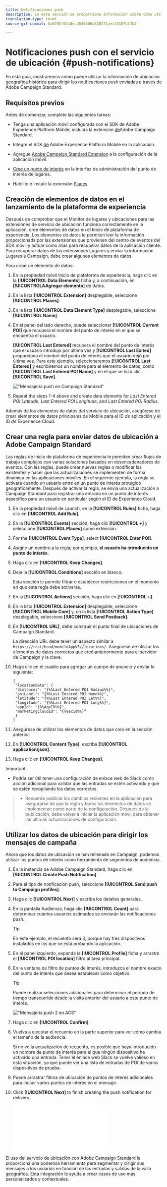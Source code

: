 ```yaml
---
title: Notificaciones push
description: En esta sección se proporciona información sobre cómo utilizar los lugares con notificaciones push en Campaign Standard.
translation-type: tm+mt
source-git-commit: 5a0705f02c8ecd540506b628371aec45107df7b2

---
```



# Notificaciones push con el servicio de ubicación {#push-notifications}

En esta guía, mostraremos cómo puede utilizar la información de ubicación geográfica histórica para dirigir las notificaciones push enviadas a través de Adobe Campaign Standard.

## Requisitos previos

Antes de comenzar, complete las siguientes tareas:

* Tenga una aplicación móvil configurada con el SDK de Adobe Experience Platform Mobile, incluida la extensión [de](https://aep-sdks.gitbook.io/docs/using-mobile-extensions/adobe-campaign-standard)Adobe Campaign Standard.

* Integre el SDK [de](https://aep-sdks.gitbook.io/docs/getting-started/get-the-sdk) Adobe Experience Platform Mobile en la aplicación.
* Agregue [Adobe Campaign Standard Extension](https://aep-sdks.gitbook.io/docs/using-mobile-extensions/adobe-campaign-standard) a la configuración de la aplicación móvil.

* [Cree un punto de interés](/help/poi-mgmt-ui/create-a-poi-ui.md) en la interfaz de administración del punto de interés de lugares.

* Habilite e instale la extensión [Places](/help/places-ext-aep-sdks/places-extension/places-extension.md).


## Creación de elementos de datos en el lanzamiento de la plataforma de experiencia

Después de comprobar que el Monitor de lugares y ubicaciones para las extensiones de servicio de ubicación funciona correctamente en la aplicación, cree elementos de datos en el Inicio de plataforma de experiencia. Los elementos de datos le permiten leer la información proporcionada por las extensiones que provienen del centro de eventos del SDK móvil y actuar como alias para recuperar datos de la aplicación cliente. Para recuperar datos de las extensiones Lugares y enviar la información Lugares a Campaign, debe crear algunos elementos de datos.

Para crear un elemento de datos:

1. En la propiedad móvil Inicio de plataforma de experiencia, haga clic en la **[!UICONTROL Data Elements]** ficha y, a continuación, en **[!UICONTROLAAgregar elemento]** de datos.
1. En la lista **[!UICONTROL Extension]** desplegable, seleccione **[!UICONTROL Places]**.
1. En la lista **[!UICONTROL Data Element Type]** desplegable, seleccione **[!UICONTROL Name]**.
1. En el panel del lado derecho, puede seleccionar **[!UICONTROL Current POI]** qué recupera el nombre del punto de interés en el que se encuentra el usuario.

   **[!UICONTROL Last Entered]** recupera el nombre del punto de interés que el usuario introdujo por última vez y **[!UICONTROL Last Exited]** proporciona el nombre del punto de interés que el usuario dejó por última vez. Para este ejemplo, seleccionaremos **[!UICONTROL Last Entered]** y escribiremos un nombre para el elemento de datos, como **[!UICONTROL Last Entered POI Name]** y en el que se hizo clic **[!UICONTROL Save]**.

   !["Mensajería push en Campaign Standard"](/help/assets/ACS_Push1.png)

1. Repeat the steps 1-4 above and create data elements for *Last Entered POI Latitude*, *Last Entered POI Longitude*, and *Last Entered POI Radius*.

Además de los elementos de datos del servicio de ubicación, asegúrese de crear elementos de datos principales de Mobile para el ID *de* aplicación y el ID *de* Experience Cloud.

## Crear una regla para enviar datos de ubicación a Adobe Campaign Standard

Las reglas de Inicio de plataforma de experiencia le permiten crear flujos de trabajo complejos con varias soluciones basados en desencadenadores de eventos. Con las reglas, puede crear nuevas reglas o modificar las existentes y hacer que las actualizaciones se implementen de forma dinámica en las aplicaciones móviles. En el siguiente ejemplo, la regla se activará cuando un usuario entre en un punto de interés protegido geográficamente. Después de activar la regla, se envía una actualización a Campaign Standard para registrar una entrada en un punto de interés específico para un usuario en particular según el ID de Experience Cloud.

1. En la propiedad móvil de Launch, en la **[!UICONTROL Rules]** ficha, haga clic en **[!UICONTROL Add Rule]**.
1. En la **[!UICONTROL Events]** sección, haga clic **[!UICONTROL +]** y seleccione **[!UICONTROL Places]** como extensión.
1. For the **[!UICONTROL Event Type]**, select **[!UICONTROL Enter POI]**.
1. Asigne un nombre a la regla; por ejemplo, **el usuario ha introducido un punto de interés**.
1. Haga clic en **[!UICONTROL Keep Changes]**.
1. Deje la **[!UICONTROL Conditions]** sección en blanco.

   Esta sección le permite filtrar o establecer restricciones en el momento en que esta regla debe activarse.

1. En la **[!UICONTROL Actions]** sección, haga clic en **[!UICONTROL +]**.
1. En la lista **[!UICONTROL Extension]** desplegable, seleccione **[!UICONTROL Mobile Core]** y, en la lista **[!UICONTROL Action Type]** desplegable, seleccione **[!UICONTROL Send Postback]**.
1. En **[!UICONTROL URL]**, debe construir el punto final de ubicaciones de Campaign Standard.

   La dirección URL debe tener un aspecto similar a `https:///rest/head/mobileAppV5//locations/`.
Asegúrese de utilizar los elementos de datos correctos que creó anteriormente para el servidor de Campaign y la clave.

1. Haga clic en el cuadro para agregar un cuerpo de anuncio y enviar lo siguiente:

   ```
   {
    "locationData": {
    "distances": "{%%Last Entered POI Radius%%}",
    "poiLabel": "{%%Last Entered POI Name%%}",
    "latitude": "{%%Last Entered POI Lat%%}",
    "longitude": "{%%Last Entered POI Long%%}",
    "appId": "{%%AppID%%}",
    "marketingCloudId": “{%%ecid%%}”
    }
   }
   ```

1. Asegúrese de utilizar los elementos de datos que creó en la sección anterior.
1. En **[!UICONTROL Content Type]**, escriba **[!UICONTROL application/json]**.
1. Haga clic en **[!UICONTROL Keep Changes]**.

>[!IMPORTANT]
>
>* Podría ser útil tener una configuración de enlace web de Slack como acción adicional para validar que las entradas se estén activando y que se estén recopilando los datos correctos.


>* Recuerde publicar los cambios recientes en la aplicación para asegurarse de que la regla y todos los elementos de datos se implementan como parte de la configuración. Después de la publicación, debe volver a iniciar la aplicación móvil para obtener las últimas actualizaciones de configuración.


## Utilizar los datos de ubicación para dirigir los mensajes de campaña

Ahora que los datos de ubicación se han rellenado en Campaign, podemos utilizar los puntos de interés como herramienta de segmentos de audiencia.

1. En la instancia de Adobe Campaign Standard, haga clic en **[!UICONTROL Create Push Notification]**.
1. Para el tipo de notificación push, seleccione **[!UICONTROL Send push to Campaign profiles]**.
1. Haga clic **[!UICONTROL Next]** y escriba los detalles generales.
1. En la pantalla Audiencia, haga clic **[!UICONTROL Count]** para determinar cuántos usuarios estimados se enviarán las notificaciones push.

   >[!TIP]
   >
   >En este ejemplo, el recuento será 3, porque hay tres dispositivos instalados en los que se está probando la aplicación.

1. En el panel izquierdo, expanda la **[!UICONTROL Profile]** ficha y arrastre el **[!UICONTROL POI location]** filtro al área principal.
1. En la ventana de filtro de puntos de interés, introduzca el nombre exacto del punto de interés que desea establecer como objetivo.

   >[!TIP]
   >
   >Puede realizar selecciones adicionales para determinar el período de tiempo transcurrido desde la visita anterior del usuario a este punto de interés.

   !["Mensajería push 2 en ACS"](/help/assets/ACS_push2.png)

1. Haga clic en **[!UICONTROL Confirm]**.
1. Vuelva a ejecutar el recuento en la parte superior para ver cómo cambia el tamaño de la audiencia.

   Si no ve la actualización de recuento, es posible que haya introducido un nombre de punto de interés para el que ningún dispositivo ha activado una entrada. Tener el enlace web Slack se vuelve valioso en esta situación, ya que puede ver una lista de entradas de POI de varios dispositivos de prueba.
1. Puede arrastrar filtros de ubicación de puntos de interés adicionales para incluir varios puntos de interés en el mensaje.
1. Click **[!UICONTROL Next]** to finish creating the push notification for delivery.

   !["Mensajería push 3 en ACS"](/help/assets/ACS_push3.html)

El uso del servicio de ubicación con Adobe Campaign Standard le proporciona una poderosa herramienta para segmentar y dirigir sus mensajes a los usuarios en función de las entradas y salidas de la valla geográfica. Esta integración le ayuda a crear casos de uso más personalizados y contextuales.